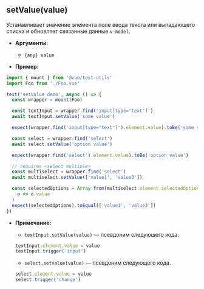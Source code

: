 ## setValue(value)

Устанавливает значение элемента поле ввода текста или выпадающего списка и обновляет связанные данные `v-model`.

- **Аргументы:**

  - `{any} value`

- **Пример:**

```js
import { mount } from '@vue/test-utils'
import Foo from './Foo.vue'

test('setValue demo', async () => {
  const wrapper = mount(Foo)

  const textInput = wrapper.find('input[type="text"]')
  await textInput.setValue('some value')

  expect(wrapper.find('input[type="text"]').element.value).toBe('some value')

  const select = wrapper.find('select')
  await select.setValue('option value')

  expect(wrapper.find('select').element.value).toBe('option value')

  // requires <select multiple>
  const multiselect = wrapper.find('select')
  await multiselect.setValue(['value1', 'value3'])

  const selectedOptions = Array.from(multiselect.element.selectedOptions).map(
    o => o.value
  )
  expect(selectedOptions).toEqual(['value1', 'value3'])
})
```

- **Примечание:**

  - `textInput.setValue(value)` — псевдоним следующего кода.

  ```js
  textInput.element.value = value
  textInput.trigger('input')
  ```

  - `select.setValue(value)` — псевдоним следующего кода.

  ```js
  select.element.value = value
  select.trigger('change')
  ```
